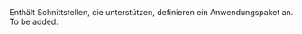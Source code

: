 <Namespace Name="Microsoft.Azure.Management.Batch.Fluent.Application.Definition">
  <Docs>
    <summary>Enthält Schnittstellen, die unterstützen, definieren ein Anwendungspaket an.</summary> 
    <remarks>To be added.</remarks>
  </Docs>
</Namespace>
